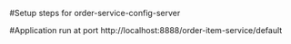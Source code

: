 #Setup steps for order-service-config-server

#Application run at port 
http://localhost:8888/order-item-service/default